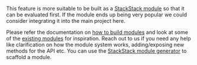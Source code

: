 This feature is more suitable to be built as a [StackStack module](https://jhipster.github.io/modules/marketplace/#/list) so that it can be evaluated first.
If the module ends up being very popular we could consider integrating it into the main project here. 

Please refer the documentation on [how to build modules](https://jhipster.github.io/modules/creating-a-module/) and look at some of the [existing modules](https://jhipster.github.io/modules/marketplace/#/list) for inspiration. 
Reach out to us if you need any help like clarification on how the module system works, adding/exposing new methods for the API etc.
You can use the [StackStack module generator](https://github.com/jhipster/generator-jhipster-module) to scaffold a module.
